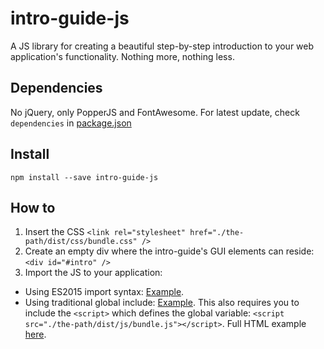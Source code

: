 # intro-guide-js
A JS library for creating a beautiful step-by-step introduction to your web application's functionality. Nothing more, nothing less.

## Dependencies
No jQuery, only PopperJS and FontAwesome. For latest update, check `dependencies` in [package.json](https://github.com/johanlahti/intro-guide-js/blob/master/package.json)

## Install
`npm install --save intro-guide-js`

## How to
1. Insert the CSS `<link rel="stylesheet" href="./the-path/dist/css/bundle.css" />`
2. Create an empty div where the intro-guide's GUI elements can reside: `<div id="#intro" />`
3. Import the JS to your application:
  - Using ES2015 import syntax: [Example](https://github.com/johanlahti/intro-guide-js/blob/master/test/js/initWithEs2015.js).
  - Using traditional global include: [Example](https://github.com/johanlahti/intro-guide-js/blob/master/test/js/initWithGlobal.js). This also requires you to include the `<script>` which defines the global variable: `<script src="./the-path/dist/js/bundle.js"></script>`. Full HTML example [here](https://github.com/johanlahti/intro-guide-js/blob/master/test/html5up-strata/index_global.html).
